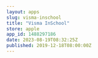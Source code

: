 ```yaml
---
layout: apps
slug: visma-inschool
title: "Visma InSchool"
store: apple
app_id: 1488297186
date: 2023-08-19T08:32:25Z
published: 2019-12-18T08:00:00Z
---
```

